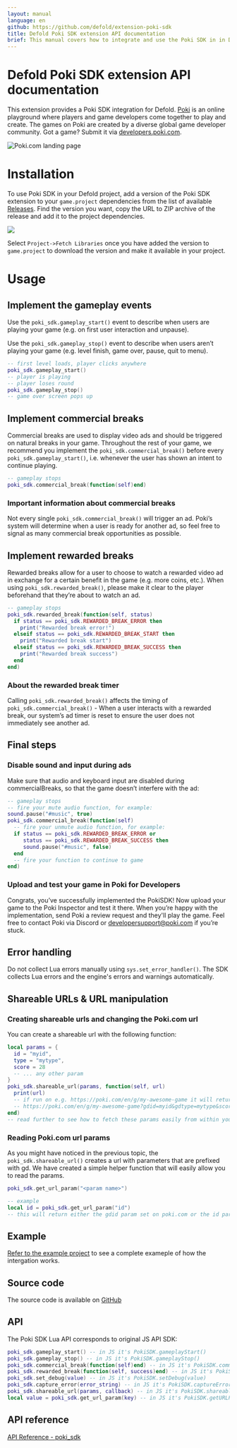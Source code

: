 ```yaml
---
layout: manual
language: en
github: https://github.com/defold/extension-poki-sdk
title: Defold Poki SDK extension API documentation
brief: This manual covers how to integrate and use the Poki SDK in in Defold.
---
```


# Defold Poki SDK extension API documentation

This extension provides a Poki SDK integration for Defold. [Poki](https://poki.com) is an online playground where players and game developers come together to play and create. The games on Poki are created by a diverse global game developer community. Got a game? Submit it via [developers.poki.com](https://developers.poki.com).

![Poki.com landing page](poki.png)

# Installation
To use Poki SDK in your Defold project, add a version of the Poki SDK extension to your `game.project` dependencies from the list of available [Releases](https://github.com/defold/extension-poki-sdk/releases). Find the version you want, copy the URL to ZIP archive of the release and add it to the project dependencies.

![](add-dependency.png)

Select `Project->Fetch Libraries` once you have added the version to `game.project` to download the version and make it available in your project.

# Usage


## Implement the gameplay events

Use the `poki_sdk.gameplay_start()` event to describe when users are playing your game (e.g. on first user interaction and unpause).

Use the `poki_sdk.gameplay_stop()` event to describe when users aren’t playing your game (e.g. level finish, game over, pause, quit to menu).

```lua
-- first level loads, player clicks anywhere
poki_sdk.gameplay_start()
-- player is playing
-- player loses round
poki_sdk.gameplay_stop()
-- game over screen pops up
```



## Implement commercial breaks

Commercial breaks are used to display video ads and should be triggered on natural breaks in your game. Throughout the rest of your game, we recommend you implement the `poki_sdk.commercial_break()` before every `poki_sdk.gameplay_start()`, i.e. whenever the user has shown an intent to continue playing.

```lua
-- gameplay stops
poki_sdk.commercial_break(function(self)end)
```

### Important information about commercial breaks

Not every single `poki_sdk.commercial_break()` will trigger an ad. Poki’s system will determine when a user is ready for another ad, so feel free to signal as many commercial break opportunities as possible.


## Implement rewarded breaks
Rewarded breaks allow for a user to choose to watch a rewarded video ad in exchange for a certain benefit in the game (e.g. more coins, etc.). When using `poki_sdk.rewarded_break()`, please make it clear to the player beforehand that they’re about to watch an ad.

```lua
-- gameplay stops
poki_sdk.rewarded_break(function(self, status)
  if status == poki_sdk.REWARDED_BREAK_ERROR then
    print("Rewarded break error!")
  elseif status == poki_sdk.REWARDED_BREAK_START then
    print("Rewarded break start")
  elseif status == poki_sdk.REWARDED_BREAK_SUCCESS then
    print("Rewarded break success")
  end
end)
```

### About the rewarded break timer

Calling `poki_sdk.rewarded_break()` affects the timing of `poki_sdk.commercial_break()` - When a user interacts with a rewarded break, our system’s ad timer is reset to ensure the user does not immediately see another ad.


## Final steps

### Disable sound and input during ads

Make sure that audio and keyboard input are disabled during commercialBreaks, so that the game doesn’t interfere with the ad:

```lua
-- gameplay stops
-- fire your mute audio function, for example:
sound.pause("#music", true)
poki_sdk.commercial_break(function(self)
  -- fire your unmute audio function, for example:
  if status == poki_sdk.REWARDED_BREAK_ERROR or
     status == poki_sdk.REWARDED_BREAK_SUCCESS then
     sound.pause("#music", false)
  end
  -- fire your function to continue to game
end)
```

### Upload and test your game in Poki for Developers

Congrats, you’ve successfully implemented the PokiSDK! Now upload your game to the Poki Inspector and test it there. When you’re happy with the implementation, send Poki a review request and they'll play the game. Feel free to contact Poki via Discord or developersupport@poki.com if you’re stuck.


## Error handling

Do not collect Lua errors manually using `sys.set_error_handler()`. The SDK collects Lua errors and the engine's errors and warnings automatically.

## Shareable URLs & URL manipulation

### Creating shareable urls and changing the Poki.com url

You can create a shareable url with the following function:

```lua
local params = {
  id = "myid",
  type = "mytype",
  score = 28
  -- ... any other param
}
poki_sdk.shareable_url(params, function(self, url)
  print(url)
  -- if run on e.g. https://poki.com/en/g/my-awesome-game it will return:
  -- https://poki.com/en/g/my-awesome-game?gdid=myid&gdtype=mytype&score=28
end)
-- read further to see how to fetch these params easily from within your game
```

### Reading Poki.com url params

As you might have noticed in the previous topic, the `poki_sdk.shareable_url()` creates a url with parameters that are prefixed with gd. We have created a simple helper function that will easily allow you to read the params.

```lua
poki_sdk.get_url_param("<param name>")

-- example
local id = poki_sdk.get_url_param("id")
-- this will return either the gdid param set on poki.com or the id param on the current url
```

## Example

[Refer to the example project](https://github.com/defold/extension-poki-sdk/blob/master/main/poki-sdk.gui_script) to see a complete exameple of how the intergation works.


## Source code

The source code is available on [GitHub](https://github.com/defold/extension-poki-sdk)


## API

The Poki SDK Lua API corresponds to original JS API SDK:

```lua
poki_sdk.gameplay_start() -- in JS it's PokiSDK.gameplayStart()
poki_sdk.gameplay_stop() -- in JS it's PokiSDK.gameplayStop()
poki_sdk.commercial_break(function(self)end) -- in JS it's PokiSDK.commercialBreak()
poki_sdk.rewarded_break(function(self, success)end) -- in JS it's PokiSDK.rewardedBreak()
poki_sdk.set_debug(value) -- in JS it's PokiSDK.setDebug(value)
poki_sdk.capture_error(error_string) -- in JS it's PokiSDK.captureError(error_string)
poki_sdk.shareable_url(params, callback) -- in JS it's PokiSDK.shareableURL({}).then(url => {})
local value = poki_sdk.get_url_param(key) -- in JS it's PokiSDK.getURLParam('id')
```


## API reference
[API Reference - poki_sdk](/extension-poki-sdk/poki_sdk_api)
